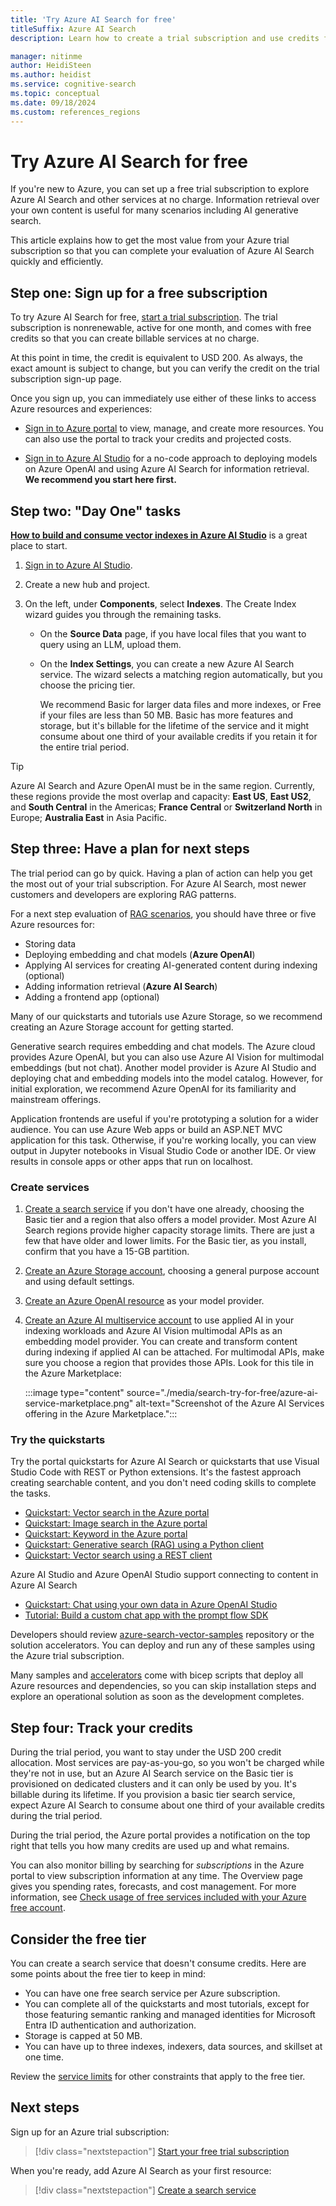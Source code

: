 ```yaml
---
title: 'Try Azure AI Search for free'
titleSuffix: Azure AI Search
description: Learn how to create a trial subscription and use credits for trying advanced features.

manager: nitinme
author: HeidiSteen
ms.author: heidist
ms.service: cognitive-search
ms.topic: conceptual
ms.date: 09/18/2024
ms.custom: references_regions
---
```


# Try Azure AI Search for free

If you're new to Azure, you can set up a free trial subscription to explore Azure AI Search and other services at no charge. Information retrieval over your own content is useful for many scenarios including AI generative search.

This article explains how to get the most value from your Azure trial subscription so that you can complete your evaluation of Azure AI Search quickly and efficiently.

## Step one: Sign up for a free subscription

To try Azure AI Search for free, [start a trial subscription](https://azure.microsoft.com/pricing/free-trial/?WT.mc_id=A261C142F). The trial subscription is nonrenewable, active for one month, and comes with free credits so that you can create billable services at no charge. 

At this point in time, the credit is equivalent to USD 200. As always, the exact amount is subject to change, but you can verify the credit on the trial subscription sign-up page.

Once you sign up, you can immediately use either of these links to access Azure resources and experiences:

+ [Sign in to Azure portal](https://portal.azure.com/) to view, manage, and create more resources. You can also use the portal to track your credits and projected costs.

+ [Sign in to Azure AI Studio](https://ai.azure.com) for a no-code approach to deploying models on Azure OpenAI and using Azure AI Search for information retrieval. **We recommend you start here first.**

<!-- Although you can create a free search service that doesn't use up your credits, we recommend provisioning the **Basic** tier so that you can work with larger indexes, more indexes, and premium features like semantic ranking.

The [Azure portal](https://portal.azure.com/) is the easiest approach for first-time users who want to create and use Azure resources. You can access and manage all of your subscriptions and resources from the portal. For Azure AI Search, you can use the portal to build components for classic search scenarios and generative search (RAG) workloads. -->

## Step two: "Day One" tasks

[**How to build and consume vector indexes in Azure AI Studio**](/azure/ai-studio/how-to/index-add) is a great place to start.

1. [Sign in to Azure AI Studio](https://ai.azure.com).

1. Create a new hub and project.

1. On the left, under **Components**, select **Indexes**. The Create Index wizard guides you through the remaining tasks.

   + On the **Source Data** page, if you have local files that you want to query using an LLM, upload them. 

   + On the **Index Settings**, you can create a new Azure AI Search service. The wizard selects a matching region automatically, but you choose the pricing tier.

     We recommend Basic for larger data files and more indexes, or Free if your files are less than 50 MB. Basic has more features and storage, but it's billable for the lifetime of the service and it might consume about one third of your available credits if you retain it for the entire trial period.

> [!TIP]
> Azure AI Search and Azure OpenAI must be in the same region. Currently, these regions provide the most overlap and capacity: **East US**, **East US2**, and **South Central** in the Americas; **France Central** or **Switzerland North** in Europe; **Australia East** in Asia Pacific.

## Step three: Have a plan for next steps

The trial period can go by quick. Having a plan of action can help you get the most out of your trial subscription. For Azure AI Search, most newer customers and developers are exploring RAG patterns.

For a next step evaluation of [RAG scenarios](retrieval-augmented-generation-overview.md), you should have three or five Azure resources for:

- Storing data
- Deploying embedding and chat models (**Azure OpenAI**)
- Applying AI services for creating AI-generated content during indexing (optional)
- Adding information retrieval (**Azure AI Search**)
- Adding a frontend app (optional)

Many of our quickstarts and tutorials use Azure Storage, so we recommend creating an Azure Storage account for getting started.

Generative search requires embedding and chat models. The Azure cloud provides Azure OpenAI, but you can also use Azure AI Vision for multimodal embeddings (but not chat). Another model provider is Azure AI Studio and deploying chat and embedding models into the model catalog. However, for initial exploration, we recommend Azure OpenAI for its familiarity and mainstream offerings.

Application frontends are useful if you're prototyping a solution for a wider audience. You can use Azure Web apps or build an ASP.NET MVC application for this task. Otherwise, if you're working locally, you can view output in Jupyter notebooks in Visual Studio Code or another IDE. Or view results in console apps or other apps that run on localhost.

<!-- ## Check regions

Azure AI Search has integrated operations with applied AI in the Azure cloud. Integration depends on services running within the same region. This is a requirement for data residency and for efficient operations.

Verifying region availability can save you time and frustration because you need to choose a region that supports all of the services you want to use.

Start here:

- [Azure AI Search region list](search-region-support.md). This list identifies region support for Azure AI Search, applied AI (Azure AI multiservice), and semantic ranking. You don't need a separate region check for applied AI.

  West Europe and West US 2/3 are currently at capacity for Azure AI Search and aren't accepting new search services.

Continue with the following links to review which regions also provide the model provider that you want to use.

- [Azure OpenAI region list](/azure/ai-services/openai/concepts/models#model-summary-table-and-region-availability)
- [Azure AI Vision region list](/azure/ai-services/computer-vision/overview-image-analysis?tabs=4-0#region-availability)
- [Azure AI Studio region list](/azure/ai-studio/reference/region-support)

> [!TIP]
> Currently, these regions provide the most overlap and capacity: **East US**, **East US2**, and **South Central** in the Americas; **France Central** or **Switzerland North** in Europe; **Australia East** in Asia Pacific.
>
> For Azure AI Vision and AI Search interoperability, choose one of these regions: **East US**, **France Central**, **Korea Central**, **North Europe**, **South East Asia**, or **West US**. -->

### Create services

1. [Create a search service](search-create-service-portal.md) if you don't have one already, choosing the Basic tier and a region that also offers a model provider. Most Azure AI Search regions provide higher capacity storage limits. There are just a few that have older and lower limits. For the Basic tier, as you install, confirm that you have a 15-GB partition.

1. [Create an Azure Storage account](/azure/storage/common/storage-account-create?tabs=azure-portal), choosing a general purpose account and using default settings.

1. [Create an Azure OpenAI resource](/azure/ai-services/openai/how-to/create-resource?pivots=web-portal) as your model provider.

1. [Create an Azure AI multiservice account](/azure/ai-services/multi-service-resource?pivots=azportal) to use applied AI in your indexing workloads and Azure AI Vision multimodal APIs as an embedding model provider. You can create and transform content during indexing if applied AI can be attached. For multimodal APIs, make sure you choose a region that provides those APIs. Look for this tile in the Azure Marketplace:

   :::image type="content" source="./media/search-try-for-free/azure-ai-service-marketplace.png" alt-text="Screenshot of the Azure AI Services offering in the Azure Marketplace.":::

### Try the quickstarts

Try the portal quickstarts for Azure AI Search or quickstarts that use Visual Studio Code with REST or Python extensions.  It's the fastest approach creating searchable content, and you don't need coding skills to complete the tasks.

- [Quickstart: Vector search in the Azure portal](search-get-started-portal-import-vectors.md)
- [Quickstart: Image search in the Azure portal](search-get-started-portal-image-search.md)
- [Quickstart: Keyword in the Azure portal](search-get-started-portal.md)
- [Quickstart: Generative search (RAG) using a Python client](search-get-started-rag.md)
- [Quickstart: Vector search using a REST client](search-get-started-vector.md)

Azure AI Studio and Azure OpenAI Studio support connecting to content in Azure AI Search

- [Quickstart: Chat using your own data in Azure OpenAI Studio](/azure/ai-services/openai/use-your-data-quickstart)
- [Tutorial: Build a custom chat app with the prompt flow SDK](/azure/ai-studio/tutorials/copilot-sdk-create-resources)

Developers should review [azure-search-vector-samples](https://github.com/Azure/azure-search-vector-samples) repository or the solution accelerators. You can deploy and run any of these samples using the Azure trial subscription. 

Many samples and [accelerators](resource-tools.md) come with bicep scripts that deploy all Azure resources and dependencies, so you can skip installation steps and explore an operational solution as soon as the development completes.

## Step four: Track your credits 

During the trial period, you want to stay under the USD 200 credit allocation. Most services are pay-as-you-go, so you won't be charged while they're not in use, but an Azure AI Search service on the Basic tier is provisioned on dedicated clusters and it can only be used by you. It's billable during its lifetime. If you provision a basic tier search service, expect Azure AI Search to consume about one third of your available credits during the trial period.

During the trial period, the Azure portal provides a notification on the top right that tells you how many credits are used up and what remains. 

You can also monitor billing by searching for *subscriptions* in the Azure portal to view subscription information at any time. The Overview page gives you spending rates, forecasts, and cost management. For more information, see [Check usage of free services included with your Azure free account](/azure/cost-management-billing/manage/check-free-service-usage).

## Consider the free tier

You can create a search service that doesn't consume credits. Here are some points about the free tier to keep in mind:

+ You can have one free search service per Azure subscription.
+ You can complete all of the quickstarts and most tutorials, except for those featuring semantic ranking and managed identities for Microsoft Entra ID authentication and authorization.
+ Storage is capped at 50 MB.
+ You can have up to three indexes, indexers, data sources, and skillset at one time.

Review the [service limits](search-limits-quotas-capacity.md) for other constraints that apply to the free tier.

## Next steps

Sign up for an Azure trial subscription:

> [!div class="nextstepaction"]
> [Start your free trial subscription](https://azure.microsoft.com/pricing/free-trial/?WT.mc_id=A261C142F)

When you're ready, add Azure AI Search as your first resource:

> [!div class="nextstepaction"]
> [Create a search service](search-create-service-portal.md)
